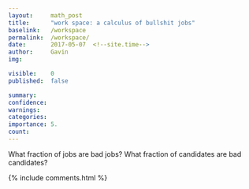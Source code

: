 ```yaml
---
layout: 	math_post
title:  	"work space: a calculus of bullshit jobs"
baselink:	/workspace
permalink:	/workspace/
date:   	2017-05-07  <!--site.time-->
author:		Gavin	
img:		

visible:	0
published: 	false

summary:	
confidence: 
warnings: 	
categories: 
importance: 5.
count: 		
---
```


What fraction of jobs are bad jobs? What fraction of candidates are bad candidates?



{%  include comments.html %}